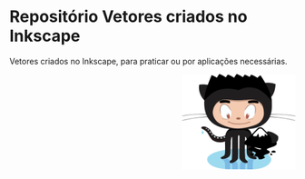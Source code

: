 # Repositório Vetores criados no Inkscape

Vetores criados no Inkscape, para praticar ou por aplicações necessárias.

<img align="right" src="/img/mascote-inkscape.png" width="200">
